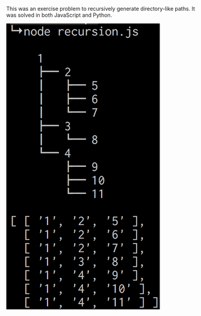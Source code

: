 This was an exercise problem to recursively generate directory-like paths. It was solved in both JavaScript and Python.

![recursion output](recursion_output.png)
